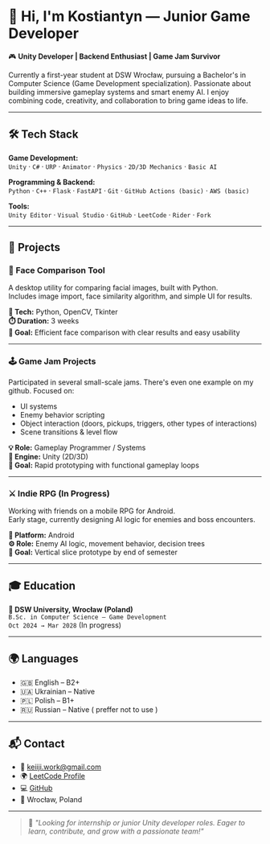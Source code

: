 # 👋 Hi, I'm Kostiantyn — Junior Game Developer

🎮 **Unity Developer | Backend Enthusiast | Game Jam Survivor**

Currently a first-year student at DSW Wrocław, pursuing a Bachelor's in Computer Science (Game Development specialization). Passionate about building immersive gameplay systems and smart enemy AI. I enjoy combining code, creativity, and collaboration to bring game ideas to life.

---

## 🛠️ Tech Stack

**Game Development:**  
`Unity` · `C#` · `URP` · `Animator` · `Physics` · `2D/3D Mechanics` · `Basic AI`

**Programming & Backend:**  
`Python` · `C++` · `Flask` · `FastAPI` · `Git` · `GitHub Actions (basic)` · `AWS (basic)`

**Tools:**  
`Unity Editor` · `Visual Studio` · `GitHub` · `LeetCode` · `Rider` · `Fork`

---

## 🚀 Projects

### 🧠 Face Comparison Tool
A desktop utility for comparing facial images, built with Python.  
Includes image import, face similarity algorithm, and simple UI for results.

**🔧 Tech:** Python, OpenCV, Tkinter  
**⏱️ Duration:** 3 weeks  
**📝 Goal:** Efficient face comparison with clear results and easy usability

---

### 🕹️ Game Jam Projects
Participated in several small-scale jams. There's even one example on my github. Focused on:

- UI systems
- Enemy behavior scripting
- Object interaction (doors, pickups, triggers, other types of interactions)
- Scene transitions & level flow

**💡 Role:** Gameplay Programmer / Systems  
**🧰 Engine:** Unity (2D/3D)  
**🎯 Goal:** Rapid prototyping with functional gameplay loops

---

### ⚔️ Indie RPG (In Progress)
Working with friends on a mobile RPG for Android.  
Early stage, currently designing AI logic for enemies and boss encounters.

**📱 Platform:** Android  
**⚙️ Role:** Enemy AI logic, movement behavior, decision trees  
**🎯 Goal:** Vertical slice prototype by end of semester

---

## 🎓 Education

**📍 DSW University, Wrocław (Poland)**  
`B.Sc. in Computer Science – Game Development`  
`Oct 2024 → Mar 2028` (In progress)

---

## 🌍 Languages
- 🇬🇧 English – B2+  
- 🇺🇦 Ukrainian – Native
- 🇵🇱 Polish – B1+
- 🇷🇺 Russian – Native ( preffer not to use )  

---

## 📬 Contact

- 📧 keiiji.work@gmail.com  
- 🌍 [LeetCode Profile](https://leetcode.com/u/xmkos)  
- 💻 [GitHub](https://github.com/xmkos)  
- 📍 Wrocław, Poland  

---

> 🧩 *"Looking for internship or junior Unity developer roles. Eager to learn, contribute, and grow with a passionate team!"*

